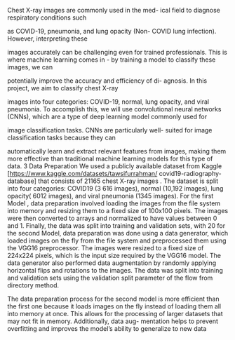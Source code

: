 
Chest X-ray images are commonly used in the med-
ical field to diagnose respiratory conditions such

as COVID-19, pneumonia, and lung opacity (Non-
COVID lung infection). However, interpreting these

images accurately can be challenging even for trained
professionals. This is where machine learning comes
in - by training a model to classify these images, we can

potentially improve the accuracy and efficiency of di-
agnosis. In this project, we aim to classify chest X-ray

images into four categories: COVID-19, normal, lung
opacity, and viral pneumonia. To accomplish this, we
will use convolutional neural networks (CNNs), which
are a type of deep learning model commonly used for

image classification tasks. CNNs are particularly well-
suited for image classification tasks because they can

automatically learn and extract relevant features from
images, making them more effective than traditional
machine learning models for this type of data.
3 Data Preparation
We used a publicly available dataset from Kaggle
[https://www.kaggle.com/datasets/tawsifurrahman/
covid19-radiography-database] that consists of 21165
chest X-ray images . The dataset is split into four
categories: COVID19 (3 616 images), normal
(10,192 images), lung opacity( 6012 images), and
viral pneumonia (1345 images). For the first Model
, data preparation involved loading the images from
the file system into memory and resizing them to a
fixed size of 100x100 pixels. The images were then
converted to arrays and normalized to have values
between 0 and 1. Finally, the data was split into
training and validation sets, with 20
for the second Model, data preparation was done
using a data generator, which loaded images on the fly
from the file system and preprocessed them using the
VGG16 preprocessor. The images were resized to a
fixed size of 224x224 pixels, which is the input size
required by the VGG16 model. The data generator also
performed data augmentation by randomly applying
horizontal flips and rotations to the images. The data
was split into training and validation sets using the
validation split parameter of the flow from directory
method.

The data preparation process for the second model is
more efficient than the first one because it loads images
on the fly instead of loading them all into memory at
once. This allows for the processing of larger datasets
that may not fit in memory. Additionally, data aug-
mentation helps to prevent overfitting and improves
the model’s ability to generalize to new data
